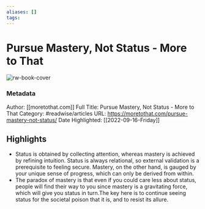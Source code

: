 ```yaml
---
aliases: []
tags:
---
```

# Pursue Mastery, Not Status - More to That

![rw-book-cover](https://readwise-assets.s3.amazonaws.com/static/images/article4.6bc1851654a0.png)
### Metadata
Author: [[moretothat.com]]
Full Title: Pursue Mastery, Not Status - More to That
Category: #readwise/articles
URL: https://moretothat.com/pursue-mastery-not-status/
Date Highlighted: [[2022-09-16-Friday]]

## Highlights
- Status is obtained by collecting attention, whereas mastery is achieved by refining intuition. Status is always relational, so external validation is a prerequisite to feeling secure. Mastery, on the other hand, is gauged by your unique sense of progress, which can only be derived from within.
- The paradox of mastery is that even if you could care less about status, people will find their way to you since mastery is a gravitating force, which will give you status in turn.The key here is to continue seeing status for the societal poison that it is, and to resist its allure.
